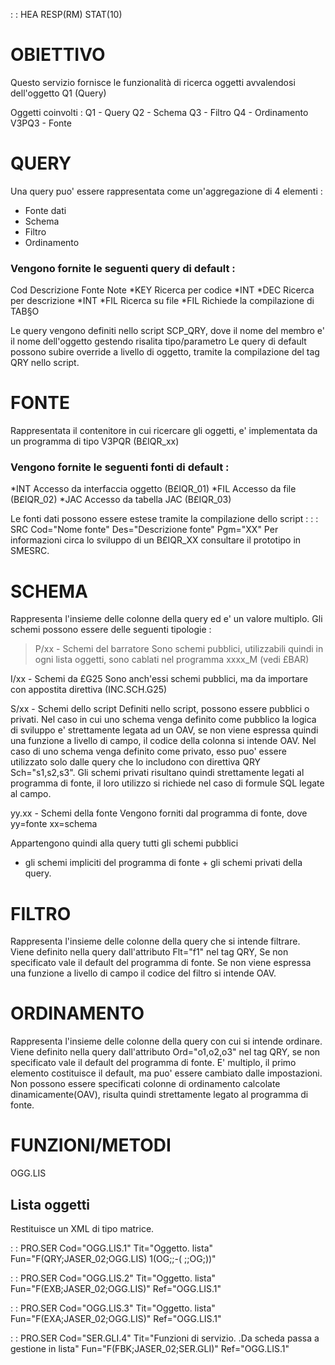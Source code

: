  :  : HEA RESP(RM) STAT(10)
# OBIETTIVO
Questo servizio fornisce le funzionalità di ricerca oggetti avvalendosi dell'oggetto Q1 (Query)


Oggetti coinvolti : 
Q1    - Query
Q2    - Schema
Q3    - Filtro
Q4    - Ordinamento
V3PQ3 - Fonte

# QUERY

Una query puo' essere rappresentata come un'aggregazione di 4 elementi : 
- Fonte dati
- Schema
- Filtro
- Ordinamento

### Vengono fornite le seguenti query di default : 
  Cod      Descrizione                Fonte Note
  \*KEY     Ricerca per codice         \*INT
  \*DEC     Ricerca per descrizione    \*INT
  \*FIL     Ricerca su file            \*FIL  Richiede la compilazione di TAB§O

 Le query vengono definiti nello script SCP_QRY, dove il nome del membro
  e' il nome dell'oggetto gestendo risalita tipo/parametro
 Le query di default possono subire override a livello di oggetto, tramite
 la compilazione del tag QRY nello script.

# FONTE
 Rappresentata il contenitore in cui ricercare gli oggetti, e' implementata da un programma di tipo V3PQR (B£IQR_xx)

### Vengono fornite le seguenti fonti di default : 
  \*INT Accesso da interfaccia oggetto (B£IQR_01)
  \*FIL Accesso da file (B£IQR_02)
  \*JAC Accesso da tabella JAC (B£IQR_03)

 Le fonti dati possono essere estese tramite la compilazione dello script : 
  :  : SRC Cod="Nome fonte" Des="Descrizione fonte" Pgm="XX"
  Per informazioni circa lo sviluppo di un B£IQR_XX consultare il prototipo in SMESRC.

# SCHEMA

 Rappresenta l'insieme delle colonne della query ed e' un valore multiplo.
 Gli schemi possono essere delle seguenti tipologie : 

> P/xx - 	Schemi del barratore
 Sono schemi pubblici, utilizzabili quindi in ogni lista oggetti, sono cablati nel programma xxxx_M (vedi £BAR)

 I/xx - 	Schemi da £G25
 Sono anch'essi schemi pubblici, ma da importare con appostita direttiva (INC.SCH.G25)

 S/xx - Schemi dello script
 Definiti nello script, possono essere pubblici o privati.
 Nel caso in cui uno schema venga definito come pubblico la logica di sviluppo e' strettamente legata ad un OAV,
 se non viene espressa quindi una funzione a livello di campo, il codice della colonna si intende OAV.
 Nel caso di uno schema venga definito come privato, esso puo' essere utilizzato solo dalle query che lo includono
 con direttiva QRY Sch="s1,s2,s3". Gli schemi privati risultano quindi strettamente legati al programma di fonte,
 il loro utilizzo si richiede nel caso di formule SQL legate al campo.

 yy.xx - Schemi della fonte
 Vengono forniti dal programma di fonte, dove yy=fonte xx=schema


 Appartengono quindi alla query tutti gli schemi pubblici
 + gli schemi impliciti del programma di fonte + gli schemi privati della query.


# FILTRO
 Rappresenta l'insieme delle colonne della query che si intende filtrare.
 Viene definito nella query dall'attributo Flt="f1" nel tag QRY,
 Se non specificato vale il default del programma di fonte.
 Se non viene espressa una funzione a livello di campo il codice del filtro si intende OAV.

# ORDINAMENTO
 Rappresenta l'insieme delle colonne della query con cui si intende ordinare.
 Viene definito nella query dall'attributo Ord="o1,o2,o3" nel tag QRY,
 se non specificato vale il default del programma di fonte.
 E' multiplo, il primo elemento costituisce il default, ma puo' essere cambiato dalle impostazioni.
 Non possono essere specificati colonne di ordinamento calcolate dinamicamente(OAV),
 risulta quindi strettamente legato al programma di fonte.

# FUNZIONI/METODI
OGG.LIS

## Lista oggetti
Restituisce un XML di tipo matrice.


 :  : PRO.SER Cod="OGG.LIS.1" Tit="Oggetto. lista" Fun="F(QRY;JASER_02;OGG.LIS) 1(OG;;-( ;;OG;))"

 :  : PRO.SER Cod="OGG.LIS.2" Tit="Oggetto. lista" Fun="F(EXB;JASER_02;OGG.LIS)" Ref="OGG.LIS.1"

 :  : PRO.SER Cod="OGG.LIS.3" Tit="Oggetto. lista" Fun="F(EXA;JASER_02;OGG.LIS)" Ref="OGG.LIS.1"

 :  : PRO.SER Cod="SER.GLI.4" Tit="Funzioni di servizio. .Da scheda passa a gestione in lista" Fun="F(FBK;JASER_02;SER.GLI)" Ref="OGG.LIS.1"

